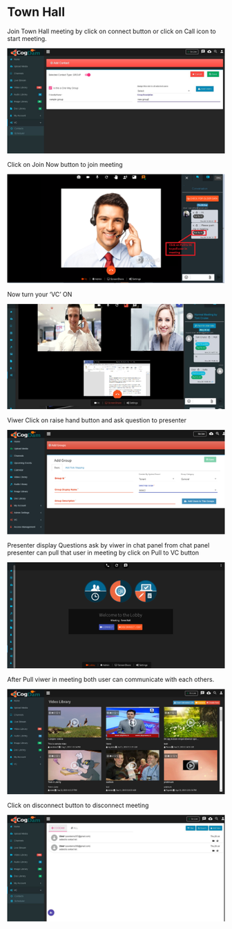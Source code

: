 # Town Hall

Join Town Hall meeting by click on connect button or click on Call icon to start meeting.

![](../../.gitbook/assets/image%20%28218%29.png)

Click on Join Now button to join meeting

![](../../.gitbook/assets/image%20%28212%29.png)

Now turn your ‘VC’ ON

![](../../.gitbook/assets/image%20%28130%29.png)

Viwer Click on raise hand button and ask question to presenter

![](../../.gitbook/assets/image%20%2817%29.png)

Presenter display Questions ask by viwer in chat panel from chat panel presenter can pull that user in meeting by click on Pull to VC button

![](../../.gitbook/assets/image%20%28215%29.png)

After Pull viwer in meeting both user can communicate with each others.

![](../../.gitbook/assets/image%20%28181%29.png)

Click on disconnect button to disconnect meeting

![](../../.gitbook/assets/image%20%28190%29.png)

